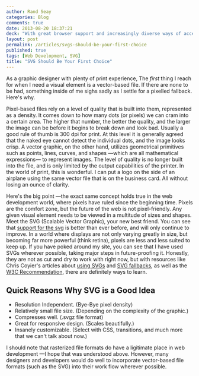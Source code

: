 ```yaml
---
author: Rand Seay
categories: Blog
comments: true
date: 2013-08-20 18:37:21
deck: "With great browser support and increasingly diverse ways of accessing the web, you can stop worrying about the quality of your graphics by using SVG."
layout: post
permalink: /articles/svgs-should-be-your-first-choice
published: true
tags: [Web Development, SVG]
title: "SVG Should Be Your First Choice"
---
```


As a graphic designer with plenty of print experience, The *first* thing I reach for when I need a visual element is a vector-based file. If there are none to be had, something inside of me sighs sadly as I settle for a pixelled fallback<!--more-->. Here's why.

Pixel-based files rely on a level of quality that is built into them, represented as a density. It comes down to how many dots (or pixels) we can cram into a certain area. The higher that number, the better the quality, and the larger the image can be before it begins to break down and look bad. Usually a good rule of thumb is 300 dpi for print. At this level it is generally agreed that the naked eye cannot detect the individual dots, and the image looks crisp. A vector graphic, on the other hand, utilizes geometrical primitives such as points, lines, curves, and shapes &mdash;which are all mathematical expressions&mdash; to represent images. The level of quality is no longer built into the file, and is only limited by the output capabilities of the printer. In the world of print, this is wonderful. I can put a logo on the side of an airplane using the same vector file that is on the business card. All without losing an ounce of clarity.

Here's the big point &mdash;the exact same concept holds true in the web development world, where pixels have ruled since the beginning time. Pixels are the comfort zone, but the future of the web is not pixel-friendly. Any given visual element needs to be viewed in a multitude of sizes and shapes. Meet the SVG (Scalable Vector Graphic), your new best friend. You can see that [support for the svg](http://caniuse.com/svg) is better than ever before, and will only continue to improve. In a world where displays are not only varying greatly in size, but becoming far more powerful (think retina), pixels are less and less suited to keep up. If you have poked around my site, you can see that I have used SVGs wherever possible, taking major steps in future-proofing it. Honestly, they are not as cut and dry to work with right now, but with resources like Chris Coyier's articles about [using SVGs](http://css-tricks.com/using-svg/) and [SVG fallbacks](http://css-tricks.com/svg-fallbacks/), as well as the [W3C Recommendation](http://www.w3.org/TR/SVG/Overview.html), there are definitely ways to learn.

## Quick Reasons Why SVG is a Good Idea

- Resolution Independent. (Bye-Bye pixel density)
- Relatively small file size. (Depending on the complexity of the graphic.)
- Compresses well. (.svgz file format)
- Great for responsive design. (Scales beautifully.)
- Insanely customizable. (Select with CSS, transitions, and much more that we can't talk about now.)

I should note that rasterized file formats do have a ligitimate place in web development &mdash;I hope that was understood above. However, many designers and developers would do well to incorporate vector-based file formats (such as the SVG) into their work flow wherever possible.
